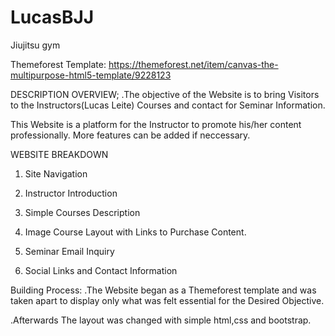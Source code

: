 # LucasBJJ
Jiujitsu gym

Themeforest Template: https://themeforest.net/item/canvas-the-multipurpose-html5-template/9228123

DESCRIPTION OVERVIEW;
  .The objective of the Website is to bring Visitors to the Instructors(Lucas Leite) Courses and contact for Seminar Information. 
  
   This Website is a platform for the Instructor to promote his/her content professionally. More features can be added if neccessary.
  
WEBSITE BREAKDOWN
  1. Site Navigation
  
  2. Instructor Introduction
  
  3. Simple Courses Description
  
  4. Image Course Layout with Links to Purchase Content.
  
  5. Seminar Email Inquiry
  
  6. Social Links and Contact Information 

Building Process:
  .The Website began as a Themeforest template and was taken apart to display only what was felt essential for the Desired Objective.
  
  .Afterwards The layout was changed with simple  html,css and bootstrap.
